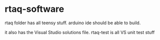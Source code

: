 # rtaq-software
rtaq folder has all teensy stuff. arduino ide should be able to build.

it also has the Visual Studio solutions file. rtaq-test is all VS unit test stuff
